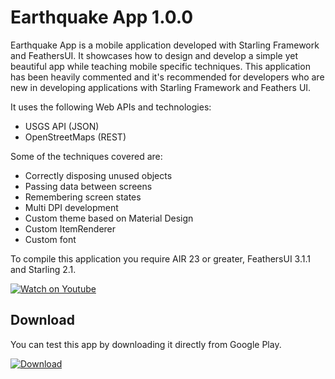 # Earthquake App 1.0.0

Earthquake App is a mobile application developed with Starling Framework and FeathersUI. It showcases how to design and develop a simple yet beautiful app while teaching mobile specific techniques.
This application has been heavily commented and it's recommended for developers who are new in developing applications with Starling Framework and Feathers UI.

It uses the following Web APIs and technologies:

  - USGS API (JSON)
  - OpenStreetMaps (REST)

Some of the techniques covered are:

  - Correctly disposing unused objects
  - Passing data between screens
  - Remembering screen states
  - Multi DPI development
  - Custom theme based on Material Design
  - Custom ItemRenderer
  - Custom font

To compile this application you require AIR 23 or greater, FeathersUI 3.1.1 and Starling 2.1.

[![Watch on Youtube](http://i.imgur.com/KausbJB.png)](https://www.youtube.com/watch?v=T14a9QIm8Ts)

## Download

You can test this app by downloading it directly from Google Play.

[![Download](http://i.imgur.com/He0deVa.png)](https://play.google.com/store/apps/details?id=air.im.phantom.earthquakes)
